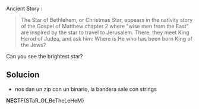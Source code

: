 Ancient Story :

> The Star of Bethlehem, or Christmas Star, appears in the nativity story of the Gospel of Matthew chapter 2 where "wise men from the East" are inspired by the star to travel to Jerusalem. There, they meet King Herod of Judea, and ask him: Where is He who has been born King of the Jews?

Can you see the brightest star?

## Solucion
- nos dan un zip con un binario, la bandera sale con strings


**NEC**TF{STaR_Of_BeTheLeHeM}